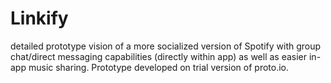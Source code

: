 # Linkify
detailed prototype vision of a more socialized version of Spotify with group chat/direct messaging capabilities (directly within app) as well as easier in-app music sharing. Prototype developed on trial version of proto.io.

